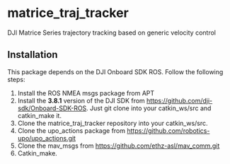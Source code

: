 # matrice_traj_tracker
DJI Matrice Series trajectory tracking based on generic velocity control

## Installation

This package depends on the DJI Onboard SDK ROS. Follow the following steps:
1. Install the ROS NMEA msgs package from APT
2. Install the **3.8.1** version of the DJI SDK from https://github.com/dji-sdk/Onboard-SDK-ROS. Just git clone into your catkin_ws/src and catkin_make it.
3. Clone the matrice_traj_tracker repository into your catkin_ws/src.
4. Clone the upo_actions package from https://github.com/robotics-upo/upo_actions.git
5. Clone the mav_msgs from https://github.com/ethz-asl/mav_comm.git
6. Catkin_make.
